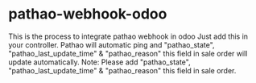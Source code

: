 # pathao-webhook-odoo
This is the process to integrate pathao webhook in odoo
Just add this in your controller. Pathao will automatic ping and "pathao_state", "pathao_last_update_time" & "pathao_reason" this field in sale order will update automatically.
Note: Please add "pathao_state", "pathao_last_update_time" & "pathao_reason" this field in sale order.
